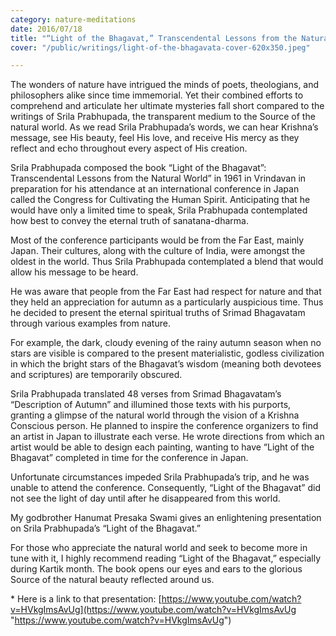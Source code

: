 ```yaml
---
category: nature-meditations
date: 2016/07/18
title: "“Light of the Bhagavat,” Transcendental Lessons from the Natural World"
cover: "/public/writings/light-of-the-bhagavata-cover-620x350.jpeg"

---
```

The wonders of nature have intrigued the minds of poets, theologians, and philosophers alike since time immemorial. Yet their combined efforts to comprehend and articulate her ultimate mysteries fall short compared to the writings of Srila Prabhupada, the transparent medium to the Source of the natural world. As we read Srila Prabhupada’s words, we can hear Krishna’s message, see His beauty, feel His love, and receive His mercy as they reflect and echo throughout every aspect of His creation. 

Srila Prabhupada composed the book “Light of the Bhagavat”: Transcendental Lessons from the Natural World” in 1961 in Vrindavan in preparation for his attendance at an international conference in Japan called the Congress for Cultivating the Human Spirit. Anticipating that he would have only a limited time to speak, Srila Prabhupada contemplated how best to convey the eternal truth of sanatana-dharma. 

Most of the conference participants would be from the Far East, mainly Japan. Their cultures, along with the culture of India, were amongst the oldest in the world. Thus Srila Prabhupada contemplated a blend that would allow his message to be heard. 

He was aware that people from the Far East had respect for nature and that they held an appreciation for autumn as a particularly auspicious time. Thus he decided to present the eternal spiritual truths of Srimad Bhagavatam through various examples from nature. 

For example, the dark, cloudy evening of the rainy autumn season when no stars are visible is compared to the present materialistic, godless civilization in which the bright stars of the Bhagavat’s wisdom (meaning both devotees and scriptures) are temporarily obscured. 

Srila Prabhupada translated 48 verses from Srimad Bhagavatam’s “Description of Autumn” and illumined those texts with his purports, granting a glimpse of the natural world through the vision of a Krishna Conscious person. He planned to inspire the conference organizers to find an artist in Japan to illustrate each verse. He wrote directions from which an artist would be able to design each painting, wanting to have “Light of the Bhagavat” completed in time for the conference in Japan. 

Unfortunate circumstances impeded Srila Prabhupada’s trip, and he was unable to attend the conference. Consequently, “Light of the Bhagavat” did not see the light of day until after he disappeared from this world. 

My godbrother Hanumat Presaka Swami gives an enlightening presentation on Srila Prabhupada’s “Light of the Bhagavat.”

For those who appreciate the natural world and seek to become more in tune with it, I highly recommend reading “Light of the Bhagavat,” especially during Kartik month. The book opens our eyes and ears to the glorious Source of the natural beauty reflected around us.

\* Here is a link to that presentation: [https://www.youtube.com/watch?v=HVkgImsAvUg](https://www.youtube.com/watch?v=HVkgImsAvUg "https://www.youtube.com/watch?v=HVkgImsAvUg")